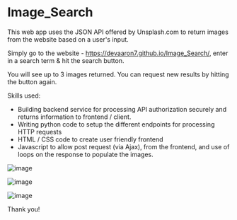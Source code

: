 # Image_Search
 
This web app uses the JSON API offered by Unsplash.com to return images from the website based on a user's input.

Simply go to the website - https://devaaron7.github.io/Image_Search/, enter in a search term & hit the search button.

You will see up to 3 images returned. You can request new results by hitting the button again.

Skills used:
- Building backend service for processing API authorization securely and returns information to frontend / client.
- Writing python code to setup the different endpoints for processing HTTP requests
- HTML / CSS code to create user friendly frontend
- Javascript to allow post request (via Ajax), from the frontend, and use of loops on the response to populate the images.

![image](https://user-images.githubusercontent.com/65022882/174693453-1d825d21-b9cb-43d9-a989-ecb73380829f.png)

![image](https://user-images.githubusercontent.com/65022882/174692516-06226c60-3eac-4c6d-a58e-47b6685d4c17.png)

![image](https://user-images.githubusercontent.com/65022882/174693677-475a2965-709e-4636-bb64-3bbf9f4ab6ba.png)




Thank you!
